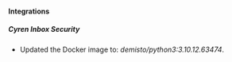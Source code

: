 #### Integrations
##### Cyren Inbox Security
- Updated the Docker image to: *demisto/python3:3.10.12.63474*.
